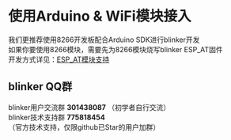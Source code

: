 # 使用Arduino & WiFi模块接入  
我们更推荐使用8266开发板配合Arduino SDK进行blinker开发  
如果你要使用8266模块，需要先为8266模块烧写blinker ESP_AT固件  
开发方式详见：[ESP_AT模块支持](?file=003-硬件开发/05-ESP_AT模块支持 "ESP_AT模块支持")  

## blinker QQ群  
blinker用户交流群   **301438087**  （初学者自行交流）  
blinker技术支持群   **775818454**  （官方技术支持，仅限github已Star的用户加群）  